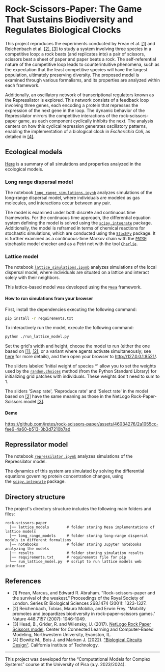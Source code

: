 # Rock-Scissors-Paper: The Game That Sustains Biodiversity and Regulates Biological Clocks

This project reproduces the experiments conducted by Frean et al. [[1]](#references) and Reichenbach et al. [[2]](#references), [[3]](#references) to study a system involving three species in a competitive loop: a rock beats (and replicates into) a pair of scissors, scissors beat a sheet of paper and paper beats a rock. The self-referential nature of the competitive loop leads to counterintuitive phenomena, such as the expectation that the least competitive species will have the largest population, ultimately preserving diversity. The proposed model is examined through various formalisms, and its properties are analyzed within each framework.

Additionally, an oscillatory network of transcriptional regulators known as the Repressilator is explored. This network consists of a feedback loop involving three genes, each encoding a protein that represses the expression of the next gene in the loop. The dynamic behavior of the Repressilator mirrors the competitive interactions of the rock-scissors-paper game, as each component cyclically inhibits the next. The analysis centers on how this cyclical repression generates oscillatory patterns, enabling the implementation of a biological clock in *Escherichia Coli*, as detailed in [[4]](#references).

## Ecological models

[Here](./ecological_models_summary.md) is a summary of all simulations and properties analyzed in the ecological models.

### Long range dispersal model

The notebook [`long_range_simulations.ipynb`](./notebooks/long_range_simulations.ipynb) analyzes simulations of the long-range dispersal model, where individuals are modeled as gas molecules, and interactions occur between any pair.

The model is examined under both discrete and continuous time frameworks. For the continuous time approach, the differential equation system defining the model is solved using the [`scipy.integrate`](https://docs.scipy.org/doc/scipy/reference/integrate.html#module-scipy.integrate) package. Additionally, the model is reframed in terms of chemical reactions for stochastic simulations, which are conducted using the [`StochPy`](https://stochpy.sourceforge.net) package. It is further examined as a continuous-time Markov chain with the [`PRISM`](https://www.prismmodelchecker.org) stochastic model checker and as a Petri net with the tool [`Charlie`](https://www-dssz.informatik.tu-cottbus.de/DSSZ/Software/Charlie).

### Lattice model

The notebook [`lattice_simulations.ipynb`](./notebooks/lattice_simulations.ipynb) analyzes simulations of the local dispersal model, where individuals are situated on a lattice and interact solely with their neighbors.

This lattice-based model was developed using the [`Mesa`](https://mesa.readthedocs.io/en/stable/) framework.

#### How to run simulations from your browser

First, install the dependencies executing the following command:

```bash
pip install -r requirements.txt
```

To interactively run the model, execute the following command:

```bash
python ./run_lattice_model.py
```

Set the grid's width and height, choose the model to run (either the one based on [[1]](#references), [[2]](#references), or a variant where agents activate simultaneously; see [here](./notebooks/lattice_simulations.ipynb) for more details), and then open your browser to http://127.0.0.1:8521/.

The sliders labeled 'Initial weight of species *' allow you to set the weights used by the [`random.choices`](https://docs.python.org/3/library/random.html#random.choices) method (from the Python Standard Library) for initializing grid patches with individuals. These weights don't need to sum to $1$.

The sliders 'Swap rate', 'Reproduce rate' and 'Select rate' in the model based on [[2]](#references) have the same meaning as those in the NetLogo Rock-Paper-Scissors model [[3]](#references).

#### Demo

https://github.com/iretes/rock-scissors-paper/assets/46034276/2a1055cc-fee6-4a60-b513-3b3d7210b7ad

## Repressilator model

The notebook [`repressilator.ipynb`](./notebooks/repressilator.ipynb) analyzes simulations of the Repressilator model.

The dynamics of this system are simulated by solving the differential equations governing protein concentration changes, using the [`scipy.integrate`](https://docs.scipy.org/doc/scipy/reference/integrate.html#module-scipy.integrate) package.

## Directory structure

The project's directory structure includes the following main folders and files:
```
rock-scissors-paper
  │── lattice_models        # folder storing Mesa implementations of lattice models
  │── long_range_models     # folder storing long-range dispersal models in different formalisms
  │── notebooks             # folder storing Jupyter notebooks analyzing the models
  │── results               # folder storing simulation results
  │── requirements.txt      # requirements file for pip
  └── run_lattice_model.py  # script to run lattice models web interface
```

## References
- [1] Frean, Marcus, and Edward R. Abraham. "Rock–scissors–paper and the survival of the weakest." Proceedings of the Royal Society of London. Series B: Biological Sciences 268.1474 (2001): 1323-1327.
- [2] Reichenbach, Tobias, Mauro Mobilia, and Erwin Frey. "Mobility promotes and jeopardizes biodiversity in rock–paper–scissors games." Nature 448.7157 (2007): 1046-1049.
- [3] Head, B., Grider, R. and Wilensky, U. (2017). [NetLogo Rock Paper Scissors model](http://ccl.northwestern.edu/netlogo/models/RockPaperScissors). Center for Connected Learning and Computer-Based Modeling, Northwestern University, Evanston, IL.
- [4] Elowitz M., Bois J. and Marken J. (2022). ["Biological Circuits Design"](https://biocircuits.github.io/chapters/09_repressilator.html). California Institute of Technology.

---
This project was developed for the “Computational Models for Complex Systems” course at the University of Pisa (a.y. 2023/2024).
